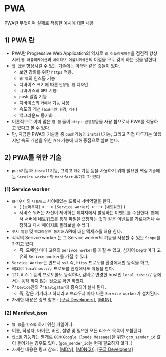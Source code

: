 # PWA
PWA란 무엇이며 실제로 적용한 예시에 대한 내용 

## 1) PWA 란
- PWA란 Progressive Web Application의 약자로 `웹 어플리케이션`을 점진적 향상 시켜 `웹 어플리케이션`과 `네이티브 어플리케이션`의 이점을 모두 갖게 하는 것을 말한다. 
- `웹 앱`을 향상시킬 수 있는 기술에는 아래와 같은 것들이 있다.  
    - 보안 강화를 위한 `https` 적용.
    - `웹 앱`의 인스톨 기능
    - 디바이스 크기에 따른 `반응형 웹` 디자인
    - 디바이스의 `GPS` 기능 
    - `push` 알림 기능 
    - 디바이스의 `카메라` 기능 사용
    - 속도의 개선 (`오프라인 환경`, `캐쉬`)
    - 백그라운드 동기화
- 이론적으로 이미 많은 `웹 앱` 들이 `https`, `반응형`등을 사용 함으로서 PWA를 적용하고 있다고 볼 수 있다. 
- 단, 지금은 PWA의 기술들 중 `push`기능과 `install`기능, 그리고 직접 다루지는 않겠지만 속도 개선을 위한 `캐쉬` 기능에 대해 중점으로 살펴 본다. 

## 2) PWA를 위한 기술
-  `push`기능과 `install`기능, 그리고 `캐쉬` 기능 등을 사용하기 위해 필요한 핵심 `기술`에는 `Service worker` 와 `Manifest` 두가지 가 있다.

### (1) Service worker
- `브라우저` 와 `네트워크` 사이에있는 프록시 서버역할을 한다.
    - ( `[브라우저]` <---> `[Service worker]` <---> `[네트워크]` )
    - 서비스 워커는 자신이 제어하는 페이지에서 발생하는 이벤트를 수신한다. 웹에서 서버에 네트워크를 통해 파일을 요청하는 것과 같은 이벤트를 가로채거나 수정하고 다시 페이지로 돌려보낼 수 있다. 
- `푸시 알림` 및 `백그라운드 동기화` API에 대한 액세스를 허용 한다. 
- 각각의 Serivce worker 는 그 Service worker의 기능을 사용할 수 있는 `Scope`를 가지고 있다. 
    - 즉, 도메인 마다 고유의 `Serivce worker`를 가질 수 있고, 심지어 `Depth`마다 고유의 `Serivce worker`를 가질 수 있다.
- `Service Worker`는 반드시 `ssl` 즉, `https` 프로토콜 환경에서만 동작을 하고, 
- 예외로 `localhost://` 프로토콜 환경에서도 작동을 한다. 
- `127.0.0.1` 등의 프로토콜도 동작하나, 임의로 변경한 host인 `local.test://` 등에서는 동작 하지 않는 것으로 확인 하였다. 
- 각 `Device`안의 각 `Navigator`에 종속되어 설치 된다.
    - 즉, 같은 기기라고 하더라고 브라우저 마다 다른 `Service worker`가 설치된다. 
- 자세한 내용은 링크 참조 : [[구글 Developers]](https://developers.google.com/web/fundamentals/primers/service-workers/?hl=ko), [[MDN]](https://developer.mozilla.org/ko/docs/Web/API/Service_Worker_API), 


### (2) Manifest.json
- `웹 앱`을 `인스톨` 하기 위한 파일이다. 
- 이름, 작성자, 아이콘, 버전, 설명 및 필요한 모든 리소스 목록이 포함된다.
- `인스톨` 기능과는 별개로 `GCM(Google Cloude Message)`을 위한 `gcm_sender_id` 값이 들어가는 경우도 있다. (`gcm_sender_id`는 현재 필요하지 않다. ) 
- 자세한 내용은 링크 참조 : [[MDN]](https://developer.mozilla.org/en-US/docs/Web/Manifest), [[MDN(2)]](https://developer.mozilla.org/ko/docs/Web/Progressive_web_apps/Installable_PWAs), [[구글 Developers]](https://developers.google.com/web/fundamentals/codelabs/your-first-pwapp/?hl=ko)
